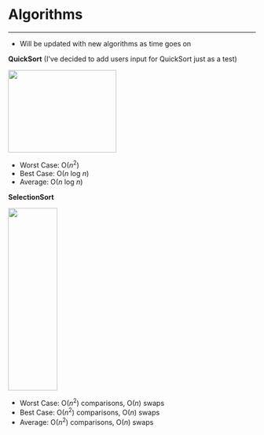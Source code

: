 # Algorithms
-----
- Will be updated with new algorithms as time goes on 


<b>QuickSort</b> (I've decided to add users input for QuickSort just as a test)
<p align="left">
<img width="220" height="168" src="https://upload.wikimedia.org/wikipedia/commons/thumb/6/6a/Sorting_quicksort_anim.gif/220px-Sorting_quicksort_anim.gif">
  </p>
  
- Worst Case: O(<i>n</i><sup>2</sup>)
- Best Case: O(<i>n</i> log <i>n</i>)
- Average: O(<i>n</i> log <i>n</i>)
  
<b>SelectionSort</b>
<p align="left">
<img width="100" height="371" src="https://upload.wikimedia.org/wikipedia/commons/9/94/Selection-Sort-Animation.gif">


- Worst Case: О(<i>n</i><sup>2</sup>) comparisons, О(<i>n</i>) swaps
- Best Case: О(<i>n</i><sup>2</sup>) comparisons, О(<i>n</i>) swaps
- Average: О(<i>n</i><sup>2</sup>) comparisons, О(<i>n</i>) swaps
